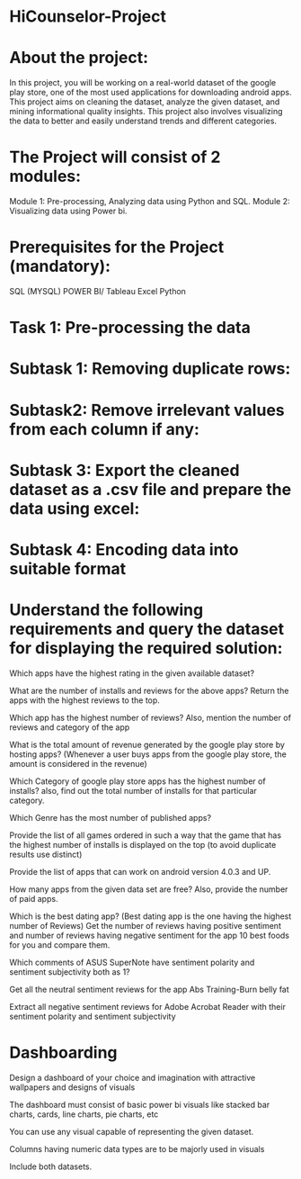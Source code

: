 # HiCounselor-Project

# About the project:

In this project, you will be working on a real-world dataset of the google play store, one of the most used applications for downloading android apps. This project aims on cleaning the dataset, analyze the given dataset, and mining informational quality insights. This project also involves visualizing the data to better and easily understand trends and different categories.

# The Project will consist of 2 modules:
Module 1: Pre-processing, Analyzing data using Python and SQL.
Module 2: Visualizing data using Power bi.

# Prerequisites for the Project (mandatory):
SQL (MYSQL) 
POWER BI/ Tableau 
Excel 
Python

# Task 1: Pre-processing the data
# Subtask 1: Removing duplicate rows:
# Subtask2: Remove irrelevant values from each column if any:
# Subtask 3: Export the cleaned dataset as a .csv file and prepare the data using excel:
# Subtask 4: Encoding data into suitable format

# Understand the following requirements and query the dataset for displaying the required solution:

Which apps have the highest rating in the given available dataset?

What are the number of installs and reviews for the above apps? Return the apps with the highest reviews to the top.

Which app has the highest number of reviews? Also, mention the number of reviews and category of the app

What is the total amount of revenue generated by the google play store by hosting apps? (Whenever a user buys apps from the google play store, the amount is considered in the revenue)

Which Category of google play store apps has the highest number of installs? also, find out the total number of installs for that particular category.

Which Genre has the most number of published apps?

Provide the list of all games ordered in such a way that the game that has the highest number of installs is displayed on the top (to avoid duplicate results use distinct)

Provide the list of apps that can work on android version 4.0.3 and UP.

How many apps from the given data set are free? Also, provide the number of paid apps.

Which is the best dating app? (Best dating app is the one having the highest number of Reviews) Get the number of reviews having positive sentiment and number of reviews having negative sentiment for the app 10 best foods for you and compare them.

Which comments of ASUS SuperNote have sentiment polarity and sentiment subjectivity both as 1?

Get all the neutral sentiment reviews for the app Abs Training-Burn belly fat

Extract all negative sentiment reviews for Adobe Acrobat Reader with their sentiment polarity and sentiment subjectivity

# Dashboarding

Design a dashboard of your choice and imagination with attractive wallpapers and designs of visuals

The dashboard must consist of basic power bi visuals like stacked bar charts, cards, line charts, pie charts, etc

You can use any visual capable of representing the given dataset.

Columns having numeric data types are to be majorly used in visuals

Include both datasets.
